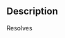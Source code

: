 ## Description

Resolves
<!--
Pull Request Checklist
1. I have read the https://github.com/Oztechan/CCC/blob/develop/docs/CONTRIBUTING.md
2. PR title in the format of `Oztechan/CCC#ISSUE_ID - ISSUE_TITLE`
3. I have added a valid description, and added `Resolves: Oztechan/CCC#ISSUE_ID` into description (it will automatically close issue once PR is merged)
4. I have tested the app before creating this PR 
-->
